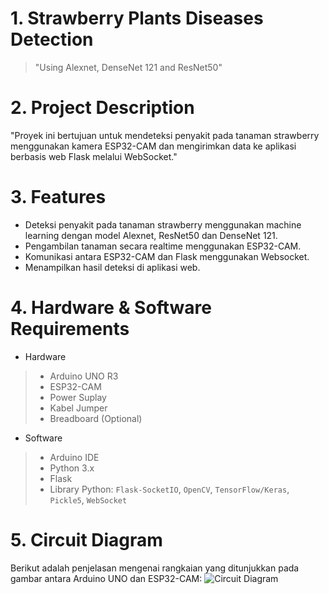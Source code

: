 # 1. Strawberry Plants Diseases Detection
> "Using Alexnet, DenseNet 121 and ResNet50"

# 2. Project Description
"Proyek ini bertujuan untuk mendeteksi penyakit pada tanaman strawberry menggunakan kamera ESP32-CAM dan mengirimkan data ke aplikasi berbasis web Flask melalui WebSocket."

# 3. Features
* Deteksi penyakit pada tanaman strawberry menggunakan machine learning dengan model Alexnet, ResNet50 dan DenseNet 121.
* Pengambilan tanaman secara realtime menggunakan ESP32-CAM.
* Komunikasi antara ESP32-CAM dan Flask menggunakan Websocket.
* Menampilkan hasil deteksi di aplikasi web.

# 4. Hardware & Software Requirements
* Hardware
> * Arduino UNO R3
> * ESP32-CAM
> * Power Suplay
> * Kabel Jumper
> * Breadboard (Optional)
* Software
> * Arduino IDE
> * Python 3.x
> * Flask
> * Library Python: `Flask-SocketIO`, `OpenCV`, `TensorFlow/Keras`, `Pickle5`, `WebSocket`

# 5. Circuit Diagram
Berikut adalah penjelasan mengenai rangkaian yang ditunjukkan pada gambar antara Arduino UNO dan ESP32-CAM:
![Circuit Diagram]("/sketch_arduino/Untitled-Sketch_bb.png")
